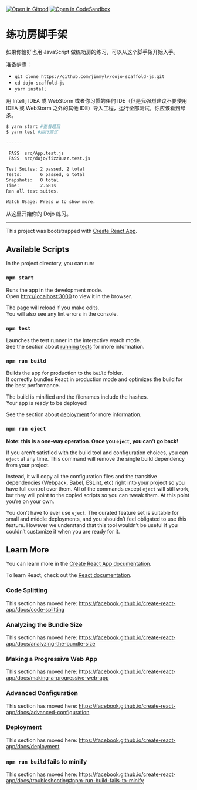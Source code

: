 [![Open in Gitpod](https://gitpod.io/button/open-in-gitpod.svg)](https://gitpod.io/#https://github.com/JimmyLv/dojo-scaffold-js) [![Open in CodeSandbox](https://gitpod.io/button/open-in-gitpod.svg)](https://codesandbox.io/s/github/jimmylv/dojo-scaffold-js/tree/master/)


# 练功房脚手架

如果你恰好也用 JavaScript 做练功房的练习，可以从这个脚手架开始入手。

准备步骤：

* `git clone https://github.com/jimmylv/dojo-scaffold-js.git`
* `cd dojo-scaffold-js`
* `yarn install`

用 Intellij IDEA 或 WebStorm 或者你习惯的任何 IDE（但是我强烈建议不要使用 IDEA 或 WebStorm 之外的其他 IDE）导入工程，运行全部测试，你应该看到绿条。

```bash
$ yarn start #查看题目
$ yarn test #运行测试

------

 PASS  src/App.test.js
 PASS  src/dojo/fizzBuzz.test.js

Test Suites: 2 passed, 2 total
Tests:       6 passed, 6 total
Snapshots:   0 total
Time:        2.681s
Ran all test suites.

Watch Usage: Press w to show more.
```

从这里开始你的 Dojo 练习。

------

This project was bootstrapped with [Create React App](https://github.com/facebook/create-react-app).

## Available Scripts

In the project directory, you can run:

### `npm start`

Runs the app in the development mode.<br>
Open [http://localhost:3000](http://localhost:3000) to view it in the browser.

The page will reload if you make edits.<br>
You will also see any lint errors in the console.

### `npm test`

Launches the test runner in the interactive watch mode.<br>
See the section about [running tests](https://facebook.github.io/create-react-app/docs/running-tests) for more information.

### `npm run build`

Builds the app for production to the `build` folder.<br>
It correctly bundles React in production mode and optimizes the build for the best performance.

The build is minified and the filenames include the hashes.<br>
Your app is ready to be deployed!

See the section about [deployment](https://facebook.github.io/create-react-app/docs/deployment) for more information.

### `npm run eject`

**Note: this is a one-way operation. Once you `eject`, you can’t go back!**

If you aren’t satisfied with the build tool and configuration choices, you can `eject` at any time. This command will remove the single build dependency from your project.

Instead, it will copy all the configuration files and the transitive dependencies (Webpack, Babel, ESLint, etc) right into your project so you have full control over them. All of the commands except `eject` will still work, but they will point to the copied scripts so you can tweak them. At this point you’re on your own.

You don’t have to ever use `eject`. The curated feature set is suitable for small and middle deployments, and you shouldn’t feel obligated to use this feature. However we understand that this tool wouldn’t be useful if you couldn’t customize it when you are ready for it.

## Learn More

You can learn more in the [Create React App documentation](https://facebook.github.io/create-react-app/docs/getting-started).

To learn React, check out the [React documentation](https://reactjs.org/).

### Code Splitting

This section has moved here: https://facebook.github.io/create-react-app/docs/code-splitting

### Analyzing the Bundle Size

This section has moved here: https://facebook.github.io/create-react-app/docs/analyzing-the-bundle-size

### Making a Progressive Web App

This section has moved here: https://facebook.github.io/create-react-app/docs/making-a-progressive-web-app

### Advanced Configuration

This section has moved here: https://facebook.github.io/create-react-app/docs/advanced-configuration

### Deployment

This section has moved here: https://facebook.github.io/create-react-app/docs/deployment

### `npm run build` fails to minify

This section has moved here: https://facebook.github.io/create-react-app/docs/troubleshooting#npm-run-build-fails-to-minify
